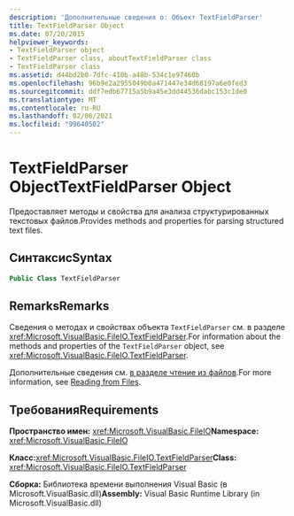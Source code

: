 ```yaml
---
description: 'Дополнительные сведения о: Объект TextFieldParser'
title: TextFieldParser Object
ms.date: 07/20/2015
helpviewer_keywords:
- TextFieldParser object
- TextFieldParser class, aboutTextFieldParser class
- TextFieldParser class
ms.assetid: d44bd2b0-7dfc-410b-a48b-534c1e97460b
ms.openlocfilehash: 96b9e2a2955049b0a471447e34d68197a6e0fed3
ms.sourcegitcommit: ddf7edb67715a5b9a45e3dd44536dabc153c1de0
ms.translationtype: MT
ms.contentlocale: ru-RU
ms.lasthandoff: 02/06/2021
ms.locfileid: "99640502"
---
```

# <a name="textfieldparser-object"></a><span data-ttu-id="fd7b9-103">TextFieldParser Object</span><span class="sxs-lookup"><span data-stu-id="fd7b9-103">TextFieldParser Object</span></span>

<span data-ttu-id="fd7b9-104">Предоставляет методы и свойства для анализа структурированных текстовых файлов.</span><span class="sxs-lookup"><span data-stu-id="fd7b9-104">Provides methods and properties for parsing structured text files.</span></span>  
  
## <a name="syntax"></a><span data-ttu-id="fd7b9-105">Синтаксис</span><span class="sxs-lookup"><span data-stu-id="fd7b9-105">Syntax</span></span>  
  
```vb  
Public Class TextFieldParser  
```  
  
## <a name="remarks"></a><span data-ttu-id="fd7b9-106">Remarks</span><span class="sxs-lookup"><span data-stu-id="fd7b9-106">Remarks</span></span>  

 <span data-ttu-id="fd7b9-107">Сведения о методах и свойствах объекта `TextFieldParser` см. в разделе <xref:Microsoft.VisualBasic.FileIO.TextFieldParser>.</span><span class="sxs-lookup"><span data-stu-id="fd7b9-107">For information about the methods and properties of the `TextFieldParser` object, see <xref:Microsoft.VisualBasic.FileIO.TextFieldParser>.</span></span>  
  
 <span data-ttu-id="fd7b9-108">Дополнительные сведения см. [в разделе чтение из файлов](../../developing-apps/programming/drives-directories-files/reading-from-files.md).</span><span class="sxs-lookup"><span data-stu-id="fd7b9-108">For more information, see [Reading from Files](../../developing-apps/programming/drives-directories-files/reading-from-files.md).</span></span>  
  
## <a name="requirements"></a><span data-ttu-id="fd7b9-109">Требования</span><span class="sxs-lookup"><span data-stu-id="fd7b9-109">Requirements</span></span>  

 <span data-ttu-id="fd7b9-110">**Пространство имен:** <xref:Microsoft.VisualBasic.FileIO></span><span class="sxs-lookup"><span data-stu-id="fd7b9-110">**Namespace:** <xref:Microsoft.VisualBasic.FileIO></span></span>  
  
 <span data-ttu-id="fd7b9-111">**Класс:**<xref:Microsoft.VisualBasic.FileIO.TextFieldParser></span><span class="sxs-lookup"><span data-stu-id="fd7b9-111">**Class:** <xref:Microsoft.VisualBasic.FileIO.TextFieldParser></span></span>  
  
 <span data-ttu-id="fd7b9-112">**Сборка:** Библиотека времени выполнения Visual Basic (в Microsoft.VisualBasic.dll)</span><span class="sxs-lookup"><span data-stu-id="fd7b9-112">**Assembly:** Visual Basic Runtime Library (in Microsoft.VisualBasic.dll)</span></span>
